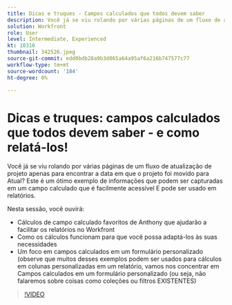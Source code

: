 ```yaml
---
title: Dicas e truques - Campos calculados que todos devem saber
description: Você já se viu rolando por várias páginas de um fluxo de atualização de projeto apenas para encontrar a data em que o projeto foi movido para Atual? Isso é ótimo ... (as descrições devem ter entre 60 e 160 caracteres)
solution: Workfront
role: User
level: Intermediate, Experienced
kt: 10316
thumbnail: 342526.jpeg
source-git-commit: edd0bdb28a9b3d065a64a95af6a216b747577c77
workflow-type: tm+mt
source-wordcount: '184'
ht-degree: 0%

---
```


# Dicas e truques: campos calculados que todos devem saber - e como relatá-los!

Você já se viu rolando por várias páginas de um fluxo de atualização de projeto apenas para encontrar a data em que o projeto foi movido para Atual? Este é um ótimo exemplo de informações que podem ser capturadas em um campo calculado que é facilmente acessível E pode ser usado em relatórios.

Nesta sessão, você ouvirá:

* Cálculos de campo calculado favoritos de Anthony que ajudarão a facilitar os relatórios no Workfront
* Como os cálculos funcionam para que você possa adaptá-los às suas necessidades
* Um foco em campos calculados em um formulário personalizado (observe que muitos desses exemplos podem ser usados para cálculos em colunas personalizadas em um relatório, vamos nos concentrar em Campos calculados em um formulário personalizado (ou seja, não falaremos sobre coisas como coleções ou filtros EXISTENTES)

>[!VIDEO](https://video.tv.adobe.com/v/342526/?quality=12&learn=on)
